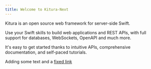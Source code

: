 ```yaml
---
title: Welcome to Kitura-Next
---
```


Kitura is an open source web framework for server-side Swift.

Use your Swift skills to build web applications and REST APIs, with full support for databases, WebSockets, OpenAPI and much more.

It's easy to get started thanks to intuitive APIs, comprehensive documentation, and self-paced tutorials.

Adding some text and a [fixed link](https://google.com)

